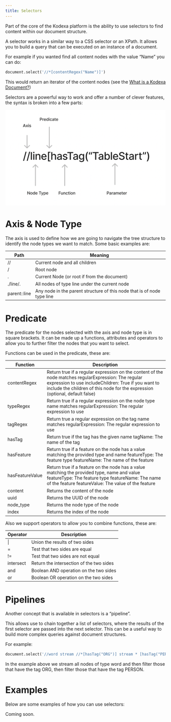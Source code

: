 ```yaml
---
title: Selectors
---
```


Part of the core of the Kodexa platform is the ability to use selectors to find content within our document structure.

A selector works in a similar way to a CSS selector or an XPath. It allows you to build a query that can be executed on
an instance of a document.

For example if you wanted find all content nodes with the value “Name” you can do:

```python
document.select('//*[contentRegex("Name")]')
```

This would return an iterator of the content nodes (see
the [What is a Kodexa Document?](https://docs.kodexa.com/introduction/documents/overview))

Selectors are a powerful way to work and offer a number of clever features, the syntax is broken into a few parts:

![img_4.png](img_4.png)

# Axis & Node Type

The axis is used to define how we are going to navigate the tree structure to identify the node types we want to match.
Some basic examples are:

| Path         | Meaning                                                                 |
|--------------|-------------------------------------------------------------------------|
| //           | Current node and all children                                           |
| /            | Root node                                                               |
| .            | Current Node  (or root if from the document)                            |
| ./line/.     | All nodes of type line under the current node                           |
| parent::line | Any node in the parent structure of this node that is of node type line |

# Predicate

The predicate for the nodes selected with the axis and node type is in square brackets. It can be made up a functions,
attributes and operators to allow you to further filter the nodes that you want to select.

Functions can be used in the predicate, these are:

| Function        | Description                                                                                                                                                                                                                                  |
|-----------------|----------------------------------------------------------------------------------------------------------------------------------------------------------------------------------------------------------------------------------------------|
| contentRegex    | Return true if a regular expression on the content of the node matches regularExpression:  The regular expression to use includeChildren: True if you want to include the children of this node for the expression (optional, default false) |
| typeRegex       | Return true if a regular expression on the node type name matches regularExpression:  The regular expression to use                                                                                                                          |
| tagRegex        | Return true a regular expression on the tag name matches  regularExpression:  The regular expression to use                                                                                                                                  |
| hasTag          | Return true if the tag has the given name tagName:  The name of the tag                                                                                                                                                                      |
| hasFeature      | Return true if a feature on the node has a value matching the provided type and name featureType:  The feature type featureName: The name of the feature                                                                                     |
| hasFeatureValue | Return true if a feature on the node has a value matching the provided type, name and value featureType:  The feature type featureName: The name of the feature featureValue: The value of the feature                                       |
| content         | Returns the content of the node                                                                                                                                                                                                              |
| uuid            | Returns the UUID of the node                                                                                                                                                                                                                 |
| node_type       | Returns the node type of the node                                                                                                                                                                                                            |
| index           | Returns the index of the node                                                                                                                                                                                                                |

Also we support operators to allow you to combine functions, these are:

| Operator  | Description                              |
|-----------|------------------------------------------|
| &#124;    | Union the results of two sides           |        
| =         | Test that two sides are equal            |
| !=        | Test that two sides are not equal        |
| intersect | Return the intersection of the two sides |
| and       | Boolean AND operation on the two sides   |
| or        | Boolean OR operation on the two sides    |

# Pipelines

Another concept that is available in selectors is a “pipeline”.

This allows use to chain together a list of selectors, where the results of the first selector are passed into the next
selector. This can be a useful way to build more complex queries against document structures.

For example:

```python
document.select('//word stream //*[hasTag("ORG")] stream * [hasTag("PERSON")]')
```

In the example above we stream all nodes of type word and then filter those that have the tag ORG, then filter those
that have the tag PERSON.

# Examples

Below are some examples of how you can use selectors:

Coming soon.